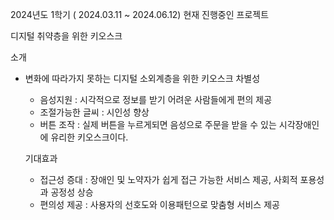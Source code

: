 2024년도 1학기  ( 2024.03.11 ~ 2024.06.12) 현재 진행중인 프로젝트

디지털 취약층을 위한 키오스크 

소개 
 - 변화에 따라가지 못하는 디지털 소외계층을 위한 키오스크
    차별성
      - 음성지원 : 시각적으로 정보를 받기 어려운 사람들에게 편의 제공
      - 조절가능한 글씨 : 시인성 향상
      - 버튼 조작 : 실제 버튼을 누르게되면 음성으로 주문을 받을 수 있는 시각장애인에 유리한 키오스크이다.
  
    기대효과
      -  접근성 증대 : 장애인 및 노약자가 쉽게 접근 가능한 서비스 제공, 사회적 포용성과 공정성 상승
      -  편의성 제공 : 사용자의 선호도와 이용패턴으로 맞춤형 서비스 제공

  
